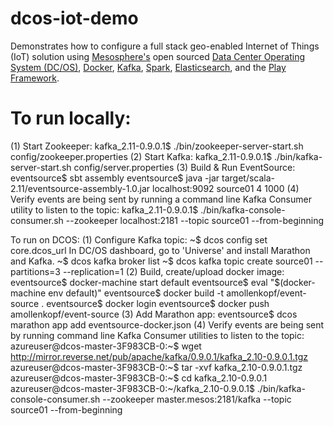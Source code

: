 # dcos-iot-demo
Demonstrates how to configure a full stack geo-enabled Internet of Things (IoT) solution using <a href="https://mesosphere.com/">Mesosphere's</a> open sourced <a href="https://dcos.io/">Data Center Operating System (DC/OS)</a>, <a href="https://www.docker.com/">Docker</a>, <a href="http://kafka.apache.org/">Kafka</a>, <a href="http://spark.apache.org/">Spark</a>, <a href="https://www.elastic.co/products/elasticsearch">Elasticsearch</a>, and the <a href="https://www.playframework.com/">Play Framework</a>.

# To run locally:
(1) Start Zookeeper:
kafka_2.11-0.9.0.1$ ./bin/zookeeper-server-start.sh config/zookeeper.properties
(2) Start Kafka:
kafka_2.11-0.9.0.1$ ./bin/kafka-server-start.sh config/server.properties
(3) Build & Run EventSource:
eventsource$ sbt assembly
eventsource$ java -jar target/scala-2.11/eventsource-assembly-1.0.jar localhost:9092 source01 4 1000
(4) Verify events are being sent by running a command line Kafka Consumer utility to listen to the topic:
kafka_2.11-0.9.0.1$ ./bin/kafka-console-consumer.sh --zookeeper localhost:2181 --topic source01 --from-beginning

To run on DCOS:
(1) Configure Kafka topic:
~$ dcos config set core.dcos_url <your dcos url>
In DC/OS dashboard, go to 'Universe' and install Marathon and Kafka.
~$ dcos kafka broker list
~$ dcos kafka topic create source01 --partitions=3 --replication=1
(2) Build, create/upload docker image:
eventsource$ docker-machine start default
eventsource$ eval "$(docker-machine env default)"
eventsource$ docker build -t amollenkopf/event-source .
 eventsource$ docker login
 eventsource$ docker push amollenkopf/event-source
 (3) Add Marathon app:
 eventsource$ dcos marathon app add eventsource-docker.json
 (4) Verify events are being sent by running command line Kafka Consumer utilities to listen to the topic:
 azureuser@dcos-master-3F983CB-0:~$ wget http://mirror.reverse.net/pub/apache/kafka/0.9.0.1/kafka_2.10-0.9.0.1.tgz
 azureuser@dcos-master-3F983CB-0:~$ tar -xvf kafka_2.10-0.9.0.1.tgz
 azureuser@dcos-master-3F983CB-0:~$ cd kafka_2.10-0.9.0.1
 azureuser@dcos-master-3F983CB-0:~/kafka_2.10-0.9.0.1$ ./bin/kafka-console-consumer.sh --zookeeper master.mesos:2181/kafka --topic source01 --from-beginning
